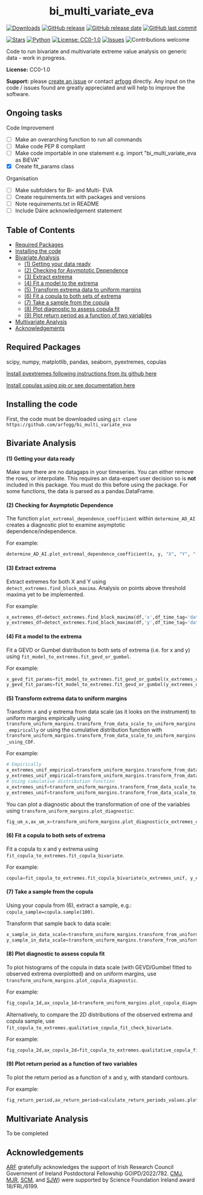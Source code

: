 <h1 align="center">bi_multi_variate_eva</h1> 

[![Downloads](https://img.shields.io/github/downloads/arfogg/bi_multi_variate_eva/total.svg)](#)
[![GitHub release](https://img.shields.io/github/v/release/arfogg/bi_multi_variate_eva)](#)
[![GitHub release date](https://img.shields.io/github/release-date/arfogg/bi_multi_variate_eva)](#)
[![GitHub last commit](https://img.shields.io/github/last-commit/arfogg/bi_multi_variate_eva)](#)

[![Stars](https://img.shields.io/github/stars/arfogg/bi_multi_variate_eva?style=social&color=%23FFB31A)](#)
[![Python](https://img.shields.io/badge/Python-3776AB?logo=python&logoColor=fff)](https://www.python.org/)
[![License: CC0-1.0](https://img.shields.io/badge/License-CC0_1.0-lightgrey.svg)](http://creativecommons.org/publicdomain/zero/1.0/)
[![Issues](https://img.shields.io/github/issues/arfogg/bi_multi_variate_eva.svg)](https://github.com/arfogg/bi_multi_variate_eva/issues)
![Contributions welcome](https://img.shields.io/badge/contributions-welcome-orange.svg)




Code to run bivariate and multivariate extreme value analysis on generic data - work in progress.

**License:** CC0-1.0

**Support:** please [create an issue](https://github.com/arfogg/bi_multi_variate_eva/issues) or contact [arfogg](https://github.com/arfogg) directly. Any input on the code / issues found are greatly appreciated and will help to improve the software.

## Ongoing tasks
Code Improvement
- [ ] Make an overarching function to run all commands
- [ ] Make code PEP 8 compliant
- [ ] Make code importable in one statement e.g. import "bi_multi_variate_eva as BiEVA"
- [x] Create fit_params class

Organisation
- [ ] Make subfolders for Bi- and Multi- EVA
- [ ] Create requirements.txt with packages and versions
- [ ] Note requirements.txt in README
- [ ] Include Dáire acknowledgement statement

## Table of Contents
- [Required Packages](#required-packages)
- [Installing the code](#installing-the-code)
- [Bivariate Analysis](#bivariate-analysis)     
   * [(1) Getting your data ready](#1-getting-your-data-ready) 
   * [(2) Checking for Asymptotic Dependence](#2-checking-for-asymptotic-dependence) 
   * [(3) Extract extrema](#3-extract-extrema) 
   * [(4) Fit a model to the extrema](#4-fit-a-model-to-the-extrema) 
   * [(5) Transform extrema data to uniform margins](#5-transform-extrema-data-to-uniform-margins) 
   * [(6) Fit a copula to both sets of extrema](#6-fit-a-copula-to-both-sets-of-extrema) 
   * [(7) Take a sample from the copula](#7-take-a-sample-from-the-copula) 
   * [(8) Plot diagnostic to assess copula fit](#8-plot-diagnostic-to-assess-copula-fit) 
   * [(9) Plot return period as a function of two variables](#9-plot-return-period-as-a-function-of-two-variables) 
- [Multivariate Analysis](#multivariate-analysis)
- [Acknowledgements](#acknowledgements)

## Required Packages

scipy, numpy, matplotlib, pandas, seaborn, pyextremes, copulas

[Install pyextremes following instructions from its github here](https://github.com/georgebv/pyextremes)

[Install copulas using pip or see documentation here](https://pypi.org/project/copulas/)


## Installing the code

First, the code must be downloaded using `git clone https://github.com/arfogg/bi_multi_variate_eva`

## Bivariate Analysis

#### (1) Getting your data ready

Make sure there are no datagaps in your timeseries. You can either remove the rows, or interpolate. This requires an data-expert user decision so is **not** included in this package. You must do this before using the package. For some functions, the data is parsed as a pandas.DataFrame.

#### (2) Checking for Asymptotic Dependence

The function `plot_extremal_dependence_coefficient` within `determine_AD_AI` creates a diagnostic plot to examine asymptotic dependence/independence.

For example:
```python
determine_AD_AI.plot_extremal_dependence_coefficient(x, y, "X", "Y", "(units)", "(units)")
```

#### (3) Extract extrema

Extract extremes for both X and Y using `detect_extremes.find_block_maxima`. Analysis on points above threshold maxima yet to be implemented.

For example:
```python
x_extremes_df=detect_extremes.find_block_maxima(df,'x',df_time_tag='datetime',block_size=block_size,extremes_type='high')
y_extremes_df=detect_extremes.find_block_maxima(df,'y',df_time_tag='datetime',block_size=block_size,extremes_type='high')
```

#### (4) Fit a model to the extrema

Fit a GEVD or Gumbel distribution to both sets of extrema (i.e. for x and y) using `fit_model_to_extremes.fit_gevd_or_gumbel`.

For example:
```python
x_gevd_fit_params=fit_model_to_extremes.fit_gevd_or_gumbel(x_extremes_df, 'BM', 'high','extreme',df_time_tag='datetime',fitting_type='Emcee', block_size=block_size)
y_gevd_fit_params=fit_model_to_extremes.fit_gevd_or_gumbel(y_extremes_df, 'BM', 'high','extreme',df_time_tag='datetime',fitting_type='Emcee', block_size=block_size)
```

#### (5) Transform extrema data to uniform margins

Transform x and y extrema from data scale (as it looks on the instrument) to uniform margins empirically using `transform_uniform_margins.transform_from_data_scale_to_uniform_margins_empirically` or using the cumulative distribution function with `transform_uniform_margins.transform_from_data_scale_to_uniform_margins_using_CDF`.

For example:
```python
# Empirically
x_extremes_unif_empirical=transform_uniform_margins.transform_from_data_scale_to_uniform_margins_empirically(x_extremes_df.extreme)
y_extremes_unif_empirical=transform_uniform_margins.transform_from_data_scale_to_uniform_margins_empirically(y_extremes_df.extreme)
# Using cumulative distribution function
x_extremes_unif=transform_uniform_margins.transform_from_data_scale_to_uniform_margins_using_CDF(x_extremes_df.extreme, x_gevd_fit_params,distribution=x_gevd_fit_params.distribution_name[0])
y_extremes_unif=transform_uniform_margins.transform_from_data_scale_to_uniform_margins_using_CDF(y_extremes_df.extreme, y_gevd_fit_params,distribution=y_gevd_fit_params.distribution_name[0])
```

You can plot a diagnostic about the transformation of one of the variables using `transform_uniform_margins.plot_diagnostic`:
```python
fig_um_x,ax_um_x=transform_uniform_margins.plot_diagnostic(x_extremes_df.extreme, x_extremes_unif_empirical, x_extremes_unif, x_gevd_fit_params, 'X')
```

#### (6) Fit a copula to both sets of extrema

Fit a copula to x and y extrema using `fit_copula_to_extremes.fit_copula_bivariate`.

For example:
```python
copula=fit_copula_to_extremes.fit_copula_bivariate(x_extremes_unif, y_extremes_unif, 'X', 'Y')
```
 
#### (7) Take a sample from the copula

Using your copula from (6), extract a sample, e.g.: `copula_sample=copula.sample(100)`.

Transform that sample back to data scale:
```python
x_sample_in_data_scale=transform_uniform_margins.transform_from_uniform_margins_to_data_scale(copula_sample[:,0], x_gevd_fit_params)
y_sample_in_data_scale=transform_uniform_margins.transform_from_uniform_margins_to_data_scale(copula_sample[:,0], y_gevd_fit_params)
```

#### (8) Plot diagnostic to assess copula fit

To plot histograms of the copula in data scale (with GEVD/Gumbel fitted to observed extrema overplotted) and on uniform margins, use `transform_uniform_margins.plot_copula_diagnostic`. 

For example:
```python
fig_copula_1d,ax_copula_1d=transform_uniform_margins.plot_copula_diagnostic(copula_sample[:,0], copula_sample[:,1], x_sample_in_data_scale, y_sample_in_data_scale, x_gevd_fit_params, y_gevd_fit_params, 'X', 'Y')
```

Alternatively, to compare the 2D distributions of the observed extrema and copula sample, use `fit_copula_to_extremes.qualitative_copula_fit_check_bivariate`.

For example:
```python
fig_copula_2d,ax_copula_2d=fit_copula_to_extremes.qualitative_copula_fit_check_bivariate(x_extremes_df.extreme, y_extremes_df.extreme, x_sample_in_data_scale, y_sample_in_data_scale, 'X', 'Y')
```

#### (9) Plot return period as a function of two variables

To plot the return period as a function of x and y, with standard contours.

For example:
```python
fig_return_period,ax_return_period=calculate_return_periods_values.plot_return_period_as_function_x_y(copula,np.nanmin(x_extremes_df.extreme),np.nanmax(x_extremes_df.extreme),np.nanmin(y_extremes_df.extreme),np.nanmax(y_extremes_df.extreme),'X','Y', x_gevd_fit_params, y_gevd_fit_params, 'X (units)', 'Y (units)', n_samples=1000,block_size=block_size)
```

## Multivariate Analysis

To be completed

## Acknowledgements

[ARF](https://github.com/arfogg) gratefully acknowledges the support of Irish Research Council Government of Ireland Postdoctoral Fellowship GOIPD/2022/782.
[CMJ](https://github.com/caitrionajackman), [MJR](https://github.com/mjrutala), [SCM](https://github.com/SeanMcEntee), and [SJW](https://github.com/08walkersj)) were supported by Science Foundation Ireland award 18/FRL/6199.
